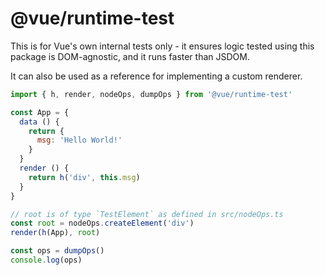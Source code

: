 # @vue/runtime-test

This is for Vue's own internal tests only - it ensures logic tested using this package is DOM-agnostic, and it runs faster than JSDOM.

It can also be used as a reference for implementing a custom renderer.

``` js
import { h, render, nodeOps, dumpOps } from '@vue/runtime-test'

const App = {
  data () {
    return {
      msg: 'Hello World!'
    }
  }
  render () {
    return h('div', this.msg)
  }
}

// root is of type `TestElement` as defined in src/nodeOps.ts
const root = nodeOps.createElement('div')
render(h(App), root)

const ops = dumpOps()
console.log(ops)
```
